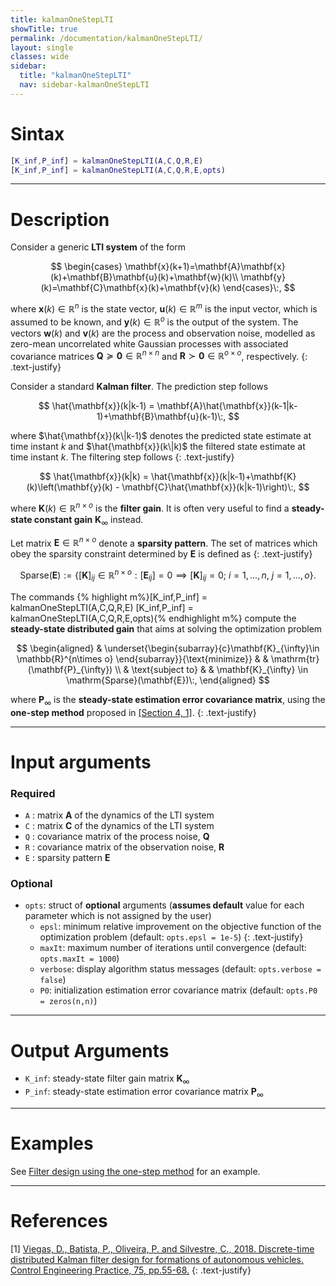 ```yaml
---
title: kalmanOneStepLTI
showTitle: true
permalink: /documentation/kalmanOneStepLTI/
layout: single
classes: wide
sidebar:
  title: "kalmanOneStepLTI"
  nav: sidebar-kalmanOneStepLTI
---
```

# Sintax
~~~m
[K_inf,P_inf] = kalmanOneStepLTI(A,C,Q,R,E)
[K_inf,P_inf] = kalmanOneStepLTI(A,C,Q,R,E,opts)
~~~
***

# Description
Consider a generic **LTI system** of the form

$$
\begin{cases}
\mathbf{x}(k+1)=\mathbf{A}\mathbf{x}(k)+\mathbf{B}\mathbf{u}(k)+\mathbf{w}(k)\\
\mathbf{y}(k)=\mathbf{C}\mathbf{x}(k)+\mathbf{v}(k)
\end{cases}\:,
$$

where $\mathbf{x}(k)\in\mathbb{R}^{n}$ is the state vector, $\mathbf{u}(k)\in \mathbb{R}^{m}$ is the input vector, which is assumed to be known, and $\mathbf{y}(k)\in\mathbb{R}^{o}$ is the output of the system. The vectors $\mathbf{w}(k)$ and $\mathbf{v}(k)$ are the process and observation noise, modelled as zero-mean uncorrelated white Gaussian processes with associated covariance matrices $\mathbf{Q} \succeq \mathbf{0}\in\mathbb{R}^{n\times n}$ and  $\mathbf{R} \succ \mathbf{0}\in\mathbb{R}^{o\times o}$, respectively.
{: .text-justify}

Consider a standard **Kalman filter**. The prediction step follows

$$
\hat{\mathbf{x}}(k|k-1) = \mathbf{A}\hat{\mathbf{x}}(k-1|k-1)+\mathbf{B}\mathbf{u}(k-1)\:,
$$

where $\hat{\mathbf{x}}(k\|k-1)$ denotes the predicted state estimate at time instant $k$ and $\hat{\mathbf{x}}(k\|k)$ the filtered state estimate at time instant $k$. The filtering step follows
{: .text-justify}

$$
\hat{\mathbf{x}}(k|k) = \hat{\mathbf{x}}(k|k-1)+\mathbf{K}(k)\left(\mathbf{y}(k) - \mathbf{C}\hat{\mathbf{x}}(k|k-1)\right)\:,
$$

where $\mathbf{K}(k)\in\mathbb{R}^{n\times o}$ is the **filter gain**. It is often very useful to find a **steady-state constant gain** $\mathbf{K}_{\infty}$ instead.

Let matrix $\mathbf{E}  \in\mathbb{R}^{n\times o}$ denote a **sparsity pattern**. The set of matrices which obey the sparsity constraint determined by $\mathbf{E}$ is defined as
{: .text-justify}

$$
\mathrm{Sparse}(\mathbf{E}) :=\left\{[\mathbf{K}]_{ij}\in\mathbb{R}^{n\times o}: [\mathbf{E}_{ij}] = 0 \implies [\mathbf{K}]_{ij}= 0;\: i= 1,...,n, \:j=1,...,o \right\}.
$$

The commands
{% highlight m%}[K_inf,P_inf] = kalmanOneStepLTI(A,C,Q,R,E)
[K_inf,P_inf] = kalmanOneStepLTI(A,C,Q,R,E,opts){% endhighlight m%} compute the **steady-state distributed gain** that aims at solving the optimization problem

$$
\begin{aligned}
& \underset{\begin{subarray}{c}\mathbf{K}_{\infty}\in \mathbb{R}^{n\times o} \end{subarray}}{\text{minimize}}
& & \mathrm{tr}(\mathbf{P}_{\infty}) \\
& \text{subject to}
& & \mathbf{K}_{\infty} \in \mathrm{Sparse}(\mathbf{E})\:,
\end{aligned}
$$

where $\mathbf{P}_{\infty}$ is the **steady-state estimation error covariance matrix**, using the **one-step method** proposed in [[Section 4, 1]](#references).
{: .text-justify}

***

# Input arguments
### Required
-  ```A``` : matrix $\mathbf{A}$ of the dynamics of the LTI system
-  ```C``` : matrix $\mathbf{C}$ of the dynamics of the LTI system
-  ```Q``` : covariance matrix of the process noise, $\mathbf{Q}$
-  ```R``` : covariance matrix of the observation noise, $\mathbf{R}$
-  ```E``` : sparsity pattern $\mathbf{E}$

### Optional
- ```opts```: struct of **optional** arguments (**assumes default** value for each parameter which is not assigned by the user)
  - ```epsl```: minimum relative improvement on the objective function of the optimization problem (default: ```opts.epsl = 1e-5```)
  {: .text-justify}
  - ```maxIt```: maximum number of iterations until convergence (default: ```opts.maxIt = 1000```)
  - ```verbose```: display algorithm status messages (default: ```opts.verbose = false```)
  - ```P0```: initialization estimation error covariance matrix (default: ```opts.P0 = zeros(n,n)```)

***

# Output Arguments

- ```K_inf```: steady-state filter gain matrix $\mathbf{K}_{\infty}$
- ```P_inf```: steady-state estimation error covariance matrix $\mathbf{P}_{\infty}$

***

# Examples

See [Filter design using the one-step method](/tutorials/filter-design-using-the-one-step-method/) for an example.

***

# References
[1] <a href="https://www.sciencedirect.com/science/article/pii/S0967066118300571" target="_blank">Viegas, D., Batista, P., Oliveira, P. and Silvestre, C., 2018. Discrete-time distributed Kalman filter design for formations of autonomous vehicles. Control Engineering Practice, 75, pp.55-68.</a>
{: .text-justify}

